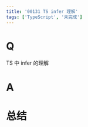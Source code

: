 ```yaml
---
title: '00131 TS infer 理解'
tags: ['TypeScript', '未完成']
---
```


# Q

TS 中 infer 的理解

# A



# 总结



<script>
  function func() {

  }
  
</script>